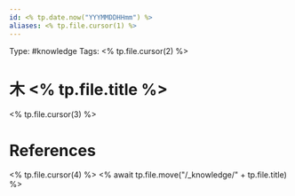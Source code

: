 ```yaml
---
id: <% tp.date.now("YYYMMDDHHmm") %>
aliases: <% tp.file.cursor(1) %>
---
```

Type: #knowledge 
Tags: <% tp.file.cursor(2) %>

# ⽊ <% tp.file.title %>
<% tp.file.cursor(3) %>

# References
<% tp.file.cursor(4) %>
<% await tp.file.move("/_knowledge/" + tp.file.title) %>